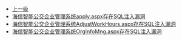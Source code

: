 * [上一级](docs/wy876_poc/)
* [海信智能公交企业管理系统apply.aspx存在SQL注入漏洞](docs/wy876_poc/%E6%B5%B7%E4%BF%A1/%E6%B5%B7%E4%BF%A1%E6%99%BA%E8%83%BD%E5%85%AC%E4%BA%A4%E4%BC%81%E4%B8%9A%E7%AE%A1%E7%90%86%E7%B3%BB%E7%BB%9Fapply.aspx%E5%AD%98%E5%9C%A8SQL%E6%B3%A8%E5%85%A5%E6%BC%8F%E6%B4%9E.md)
* [海信智能公交企业管理系统AdjustWorkHours.aspx存在SQL注入漏洞](docs/wy876_poc/%E6%B5%B7%E4%BF%A1/%E6%B5%B7%E4%BF%A1%E6%99%BA%E8%83%BD%E5%85%AC%E4%BA%A4%E4%BC%81%E4%B8%9A%E7%AE%A1%E7%90%86%E7%B3%BB%E7%BB%9FAdjustWorkHours.aspx%E5%AD%98%E5%9C%A8SQL%E6%B3%A8%E5%85%A5%E6%BC%8F%E6%B4%9E.md)
* [海信智能公交企业管理系统OrgInfoMng.aspx存在SQL注入漏洞](docs/wy876_poc/%E6%B5%B7%E4%BF%A1/%E6%B5%B7%E4%BF%A1%E6%99%BA%E8%83%BD%E5%85%AC%E4%BA%A4%E4%BC%81%E4%B8%9A%E7%AE%A1%E7%90%86%E7%B3%BB%E7%BB%9FOrgInfoMng.aspx%E5%AD%98%E5%9C%A8SQL%E6%B3%A8%E5%85%A5%E6%BC%8F%E6%B4%9E.md)

